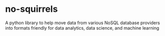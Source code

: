 # no-squirrels
A python library to help move data from various NoSQL database providers into formats friendly for data analytics, data science, and machine learning
